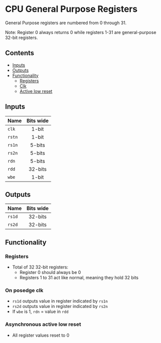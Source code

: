 # CPU General Purpose Registers #
General Purpose registers are numbered from 0 through 31.

Note: Register 0 always returns 0 while registers 1-31 are general-purpose 32-bit registers.

## Contents
* [Inputs](#inputs)
* [Outputs](#outputs)
* [Functionality](#functionality)
  * [Registers](#registers)
  * [Clk](#on-posedge-clk)
  * [Active low reset](#asynchronous-active-low-reset)

## Inputs
|Name|Bits wide|
|:---|:---:|
|```clk```|1-bit|
|```rstn```|1-bit|
|```rs1n```|5-bits|
|```rs2n```|5-bits|
|```rdn```|5-bits|
|```rdd```|32-bits|
|```wbe```|1-bit|


## Outputs
|Name|Bits wide|
|:---|:---:|
|```rs1d```|32-bits|
|```rs2d```|32-bits|

## Functionality
### Registers
  * Total of 32 32-bit registers:
    * Register 0 should always be 0
    * Registers 1 to 31 act like normal, meaning they hold 32 bits
### On posedge clk
  * ```rs1d``` outputs value in register indicated by ```rs1n```
  * ```rs2d``` outputs value in register indicated by ```rs2n```
  * If ```wbe``` is 1, ```rdn``` = value in ```rdd```
### Asynchronous active low reset
  * All register values reset to 0
